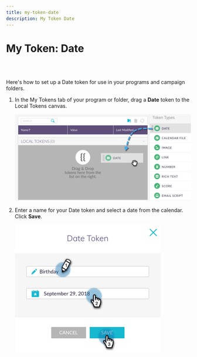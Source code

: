 ```yaml
---
title: my-token-date
description: My Token Date
---
```


# My Token: Date
<br>&nbsp;

Here's how to set up a Date token for use in your programs and campaign folders.

1. In the My Tokens tab of your program or folder, drag a **Date** token to the Local Tokens canvas.

   ![Image One](/help/sky/assets/my-tokens/my-token-date/my-token-date-1.jpg)

1. Enter a name for your Date token and select a date from the calendar. Click **Save**.

   ![Image Two](/help/sky/assets/my-tokens/my-token-date/my-token-date-2.jpg)